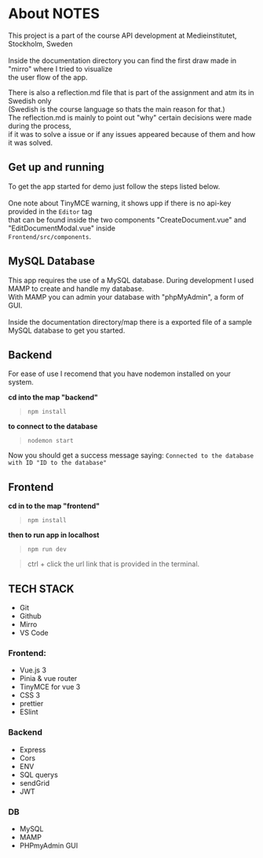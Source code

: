 # About NOTES

This project is a part of the course API development at Medieinstitutet, Stockholm, Sweden <br>
<br>
Inside the documentation directory you can find the first draw made in "mirro" where I tried to visualize <br>
the user flow of the app.

There is also a reflection.md file that is part of the assignment and atm its in Swedish only <br>
(Swedish is the course language so thats the main reason for that.)<br>
The reflection.md is mainly to point out "why" certain decisions were made during the process, <br>
if it was to solve a issue or if any issues appeared because of them and how it was solved.

## Get up and running

To get the app started for demo just follow the steps listed below. <br>
<br>
One note about TinyMCE warning, it shows upp if there is no api-key provided in the `Editor` tag <br>
that can be found inside the two components "CreateDocument.vue" and "EditDocumentModal.vue" inside <br>
`Frontend/src/components`.

## MySQL Database

This app requires the use of a MySQL database. During development I used MAMP to create and handle my database. <br>
With MAMP you can admin your database with "phpMyAdmin", a form of GUI. <br>
<br>
Inside the documentation directory/map there is a exported file of a sample MySQL database to get you started.

## Backend

For ease of use I recomend that you have nodemon installed on your system.

<b>cd into the map "backend"</b>

> `npm install`

<b>to connect to the database</b>

> `nodemon start`

Now you should get a success message saying: `Connected to the database with ID "ID to the database"`

## Frontend

<b>cd in to the map "frontend"</b>

> `npm install`

<b>then to run app in localhost</b>

> `npm run dev`

> ctrl + click the url link that is provided in the terminal.

## TECH STACK

- Git
- Github
- Mirro
- VS Code

### Frontend:

- Vue.js 3
- Pinia & vue router
- TinyMCE for vue 3
- CSS 3
- prettier
- ESlint

### Backend

- Express
- Cors
- ENV
- SQL querys
- sendGrid
- JWT

### DB

- MySQL
- MAMP
- PHPmyAdmin GUI
